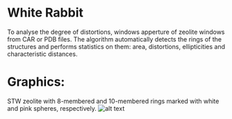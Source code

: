 # White Rabbit
To analyse the degree of distortions, windows apperture of zeolite windows from CAR or PDB files.
The algorithm automatically detects the rings of the structures and performs statistics on them: area, distortions, ellipticities and characteristic distances.

# Graphics:
STW zeolite with 8-membered and 10-membered rings marked with white and pink spheres, respectively.
![alt text](https://raw.githubusercontent.com/salrodgom/white_rabbit/master/src/path_stw_indentified_rings.jpeg "STW zeolite with 8-membered and 10-membered rings marked with white and pink spheres, respectively.")
